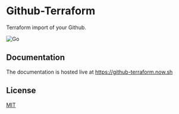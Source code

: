 # Github-Terraform

Terraform import of your Github.

![Go](https://github.com/wesleimp/github-terraform/workflows/Go/badge.svg)

## Documentation

The documentation is hosted live at https://github-terraform.now.sh

## License

[MIT](https://github.com/wesleimp/github-terraform/blob/master/LICENSE)